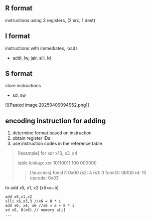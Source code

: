 ## R format
instructions using 3 registers, (2 src, 1 dest)

## I format
instructions with immediates, loads
- addi, lw, jalr, slli, ld

## S format
store instructions 
- sd, sw

![[Pasted image 20250409094952.png]]

## encoding instruction for adding
1) determine format based on instruction
2) obtain register IDs
3) use instruction codes in the reference table

>[!example] 
>for xor x10, x3, x4
>
>table lookup: 
>xor 10110011 100 000000
> > [!success]
> > funct7: 0x00
> > rs2: 4
> > rs1: 3
> > funct3: 0b100
> > rd: 10
> > opcode: 0x33

to add x5, x1, x2 (x5=a+b)
```
add x5,x1,x2
slli x6,x3,3 //x6 = 8 * i
add x6, x4, x6 //x6 = a + 8 * i
sd x5, 0(x6) // memory a[i]
...

